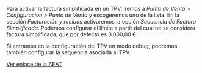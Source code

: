 Para activar la factura simplificada en un TPV, iremos a *Punto de Venta
\> Configuración \> Punto de Venta* y escogeremos uno de la lista. En la
sección *Facturación y recibos* activaremos la opción *Secuencia de
Factura Simplificada*. Podemos configurar el límite a partir del cual no
se considera factura simplificada, que por defecto es 3.000,00 €.

Si entramos en la configuración del TPV en modo debug, podremos también
configurar la sequencia asociada al TPV.

[Ver enlace de la
AEAT](https://www.agenciatributaria.es/AEAT.internet/Inicio/_Segmentos_/Empresas_y_profesionales/Empresas/IVA/Obligaciones_de_facturacion/Tipos_de_factura.shtml)
